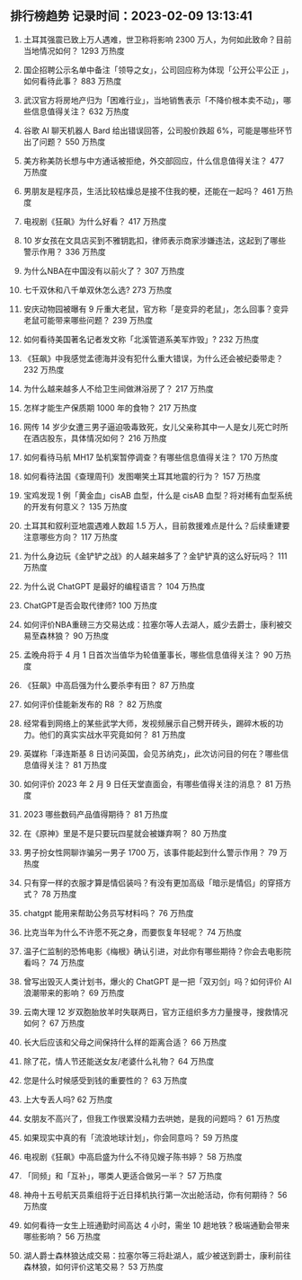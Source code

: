 
## 排行榜趋势 记录时间：2023-02-09 13:13:41
  
  1. 土耳其强震已致上万人遇难，世卫称将影响 2300 万人，为何如此致命？目前当地情况如何？ 1293 万热度
    
  2. 国企招聘公示名单中备注「领导之女」，公司回应称为体现「公开公平公正 」，如何看待此事？ 883 万热度
    
  3. 武汉官方将房地产归为「困难行业」，当地销售表示「不降价根本卖不动」，哪些信息值得关注？ 632 万热度
    
  4. 谷歌 AI 聊天机器人 Bard 给出错误回答，公司股价跌超 6%，可能是哪些环节出了问题？ 550 万热度
    
  5. 美方称美防长想与中方通话被拒绝，外交部回应，什么信息值得关注？ 477 万热度
    
  6. 男朋友是程序员，生活比较枯燥总是接不住我的梗，还能在一起吗？ 461 万热度
    
  7. 电视剧《狂飙》为什么好看？ 417 万热度
    
  8. 10 岁女孩在文具店买到不雅钥匙扣，律师表示商家涉嫌违法，这起到了哪些警示作用？ 336 万热度
    
  9. 为什么NBA在中国没有以前火了？ 307 万热度
    
  10. 七千双休和八千单双休怎么选? 273 万热度
    
  11. 安庆动物园被曝有 9 斤重大老鼠，官方称「是变异的老鼠」，怎么回事？变异老鼠可能带来哪些问题？ 239 万热度
    
  12. 如何看待美国著名记者发文称「北溪管道系美军炸毁」? 232 万热度
    
  13. 《狂飙》中我感觉孟德海并没有犯什么重大错误，为什么还会被纪委带走？ 232 万热度
    
  14. 为什么越来越多人不给卫生间做淋浴房了？ 217 万热度
    
  15. 怎样才能生产保质期 1000 年的食物？ 217 万热度
    
  16. 网传 14 岁少女遭三男子逼迫吸毒致死，女儿父亲称其中一人是女儿死亡时所在酒店股东，具体情况如何？ 216 万热度
    
  17. 如何看待马航 MH17 坠机案暂停调查？有哪些信息值得关注？ 170 万热度
    
  18. 如何看待法国《查理周刊》发图嘲笑土耳其地震的行为？ 157 万热度
    
  19. 宝鸡发现 1 例「黄金血」cisAB 血型，什么是 cisAB 血型？将对稀有血型系统的开发有何意义？ 135 万热度
    
  20. 土耳其和叙利亚地震遇难人数超 1.5 万人，目前救援难点是什么？后续重建要注意哪些方向？ 117 万热度
    
  21. 为什么身边玩《金铲铲之战》的人越来越多了？金铲铲真的这么好玩吗？ 111 万热度
    
  22. 为什么说 ChatGPT 是最好的编程语言？ 104 万热度
    
  23. ChatGPT是否会取代律师? 100 万热度
    
  24. 如何评价NBA重磅三方交易达成：拉塞尔等人去湖人，威少去爵士，康利被交易至森林狼？ 90 万热度
    
  25. 孟晚舟将于 4 月 1 日首次当值华为轮值董事长，哪些信息值得关注？ 90 万热度
    
  26. 《狂飙》中高启强为什么要杀李有田？ 87 万热度
    
  27. 如何评价佳能新发布的 R8 ？ 82 万热度
    
  28. 经常看到网络上的某些武学大师，发视频展示自己劈开砖头，踢碎木板的功力。他们的真实实战水平究竟如何？ 81 万热度
    
  29. 英媒称「泽连斯基 8 日访问英国，会见苏纳克」，此次访问目的何在？哪些信息值得关注？ 81 万热度
    
  30. 如何评价 2023 年 2 月 9 日任天堂直面会，有哪些值得关注的消息？ 81 万热度
    
  31. 2023 哪些数码产品值得期待？ 81 万热度
    
  32. 在《原神》里是不是只要玩四星就会被嫌弃啊？ 80 万热度
    
  33. 男子扮女性网聊诈骗另一男子 1700 万，该事件能起到什么警示作用？ 79 万热度
    
  34. 只有穿一样的衣服才算是情侣装吗？有没有更加高级「暗示是情侣」的穿搭方式？ 78 万热度
    
  35. chatgpt 能用来帮助公务员写材料吗？ 76 万热度
    
  36. 比克当年为什么不许愿不死之身，而要恢复年轻呢？ 74 万热度
    
  37. 温子仁监制的恐怖电影《梅根》确认引进，对此你有哪些期待？你会去电影院看吗？ 74 万热度
    
  38. 曾写出毁灭人类计划书，爆火的 ChatGPT 是一把「双刃剑」吗？如何评价 AI 浪潮带来的影响？ 69 万热度
    
  39. 云南大理 12 岁双胞胎放羊时失联两日，官方正组织多方力量搜寻，搜救情况如何？ 67 万热度
    
  40. 长大后应该和父母之间保持什么样的距离合适？ 66 万热度
    
  41. 除了花，情人节还能送女友/老婆什么礼物？ 64 万热度
    
  42. 您是什么时候感受到钱的重要性的？ 63 万热度
    
  43. 上大专丢人吗? 62 万热度
    
  44. 女朋友不高兴了，但我工作很累没精力去哄她，是我的问题吗？ 61 万热度
    
  45. 如果现实中真的有「流浪地球计划」，你会同意吗？ 59 万热度
    
  46. 电视剧《狂飙》中高启盛为什么不待见嫂子陈书婷？ 58 万热度
    
  47. 「同频」和「互补」，哪类人更适合做另一半？ 57 万热度
    
  48. 神舟十五号航天员乘组将于近日择机执行第一次出舱活动，你有何期待？ 56 万热度
    
  49. 如何看待一女生上班通勤时间高达 4 小时，需坐 10 趟地铁？极端通勤会带来哪些影响？ 56 万热度
    
  50. 湖人爵士森林狼达成交易：拉塞尔等三将赴湖人，威少被送到爵士，康利前往森林狼，如何评价这笔交易？ 53 万热度
    